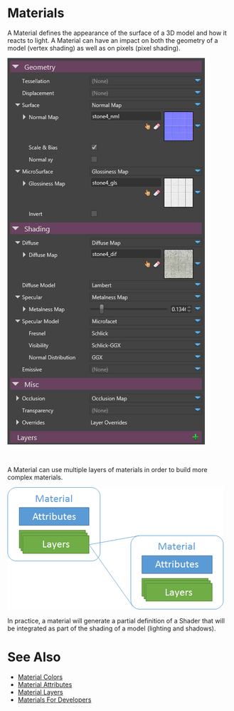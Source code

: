 # Materials

A Material defines the appearance of the surface of a 3D model and how it reacts to light. A Material can have an impact on both the geometry of a model (vertex shading) as well as on pixels (pixel shading).

![images/materials-reference-1.png](images/materials-reference-1.png) 

 

A Material can use multiple layers of materials in order to build more complex materials.

![images/materials-reference-2.png](images/materials-reference-2.png) 

In practice, a material will generate a partial definition of a Shader that will be integrated as part of the shading of a model (lighting and shadows).

# See Also




- [Material Colors](material-colors.md)
- [Material Attributes](material-attributes.md)
- [Material Layers](material-layers.md)
- [Materials For Developers](materials-for-developers.md)





 

 

